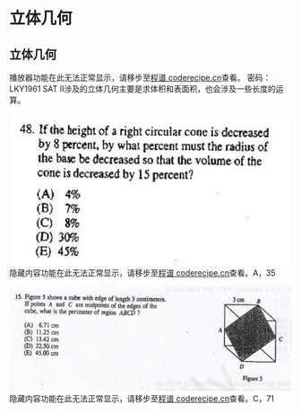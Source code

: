 立体几何
====
立体几何
----
<cr type="player" parameters="XMzg1NTAzMjAzNg=="><notice>播放器功能在此无法正常显示，请移步至[程谱 coderecipe.cn](https://coderecipe.cn/learn/1)查看。</notice></cr>
密码：LKY1961
SAT II涉及的立体几何主要是求体积和表面积，也会涉及一些长度的运算。

![](1.png)
<cr type="hidden" parameters="点击查看答案"><notice>隐藏内容功能在此无法正常显示，请移步至[程谱 coderecipe.cn](https://coderecipe.cn/learn/1)查看。</notice>A，35</cr>

![](2.png)
<cr type="hidden" parameters="点击查看答案"><notice>隐藏内容功能在此无法正常显示，请移步至[程谱 coderecipe.cn](https://coderecipe.cn/learn/1)查看。</notice>C，71</cr>
